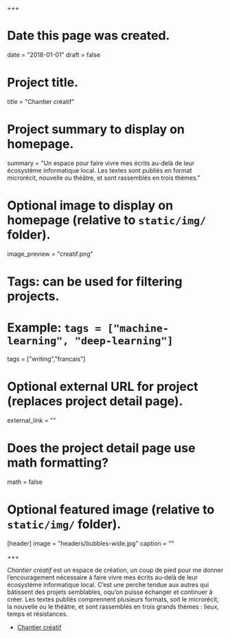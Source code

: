 +++
# Date this page was created.
date = "2018-01-01"
draft = false
# Project title.
title = "Chantier créatif"

# Project summary to display on homepage.
summary = "Un espace pour faire vivre mes écrits au-delà de leur écosystème informatique local. Les textes sont publiés en format microrécit, nouvelle ou théâtre, et sont rassemblés en trois thèmes."

# Optional image to display on homepage (relative to `static/img/` folder).
image_preview = "creatif.png"

# Tags: can be used for filtering projects.
# Example: `tags = ["machine-learning", "deep-learning"]`
tags = ["writing","francais"]

# Optional external URL for project (replaces project detail page).
external_link = ""

# Does the project detail page use math formatting?
math = false

# Optional featured image (relative to `static/img/` folder).
[header]
image = "headers/bubbles-wide.jpg"
caption = ""

+++


*Chantier créatif* est un espace de création, un coup de pied pour me  donner l’encouragement nécessaire à faire vivre mes écrits au-delà de  leur écosystème informatique local. C’est une perche tendue aux autres  qui bâtissent des projets semblables, oqu’on puisse échanger et continuer  à créer. Les textes publiés comprennent plusieurs formats, soit le  microrécit, la nouvelle ou le théâtre, et sont rassemblés en trois  grands thèmes : lieux, temps et résistances.

- [Chantier créatif](http://ecrits.chantiercreatif.ca)


